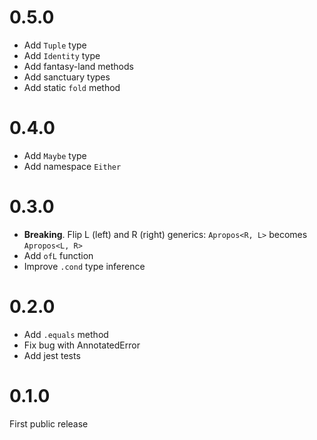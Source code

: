 # 0.5.0
- Add `Tuple` type
- Add `Identity` type
- Add fantasy-land methods
- Add sanctuary types
- Add static `fold` method

# 0.4.0
- Add `Maybe` type
- Add namespace `Either`

# 0.3.0
- **Breaking**. Flip L (left) and R (right) generics: `Apropos<R, L>` becomes `Apropos<L, R>`
- Add `ofL` function
- Improve `.cond` type inference

# 0.2.0

- Add `.equals` method
- Fix bug with AnnotatedError
- Add jest tests

# 0.1.0

First public release
